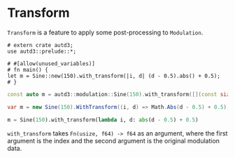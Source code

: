 # Transform

`Transform` is a feature to apply some post-processing to `Modulation`.

```rust,edition2021
# extern crate autd3;
use autd3::prelude::*;

# #[allow(unused_variables)]
# fn main() {
let m = Sine::new(150).with_transform(|i, d| (d - 0.5).abs() + 0.5);
# }
```

```cpp
const auto m = autd3::modulation::Sine(150).with_transform([](const size_t idx, const double d) -> double { return std::abs(d - 0.5) + 0.5; });
```

```cs
var m = new Sine(150).WithTransform((i, d) => Math.Abs(d - 0.5) + 0.5);
```

```python
m = Sine(150).with_transform(lambda i, d: abs(d - 0.5) + 0.5)
```

`with_transform` takes `Fn(usize, f64) -> f64` as an argument, where the first argument is the index and the second argument is the original modulation data.

